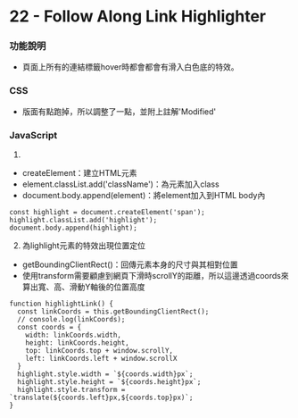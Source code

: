 # 22 - Follow Along Link Highlighter

### 功能說明
* 頁面上所有的連結標籤<a>hover時都會都會有滑入白色底的特效。


### CSS
* 版面有點跑掉，所以調整了一點，並附上註解'Modified'

### JavaScript
1. 
  * createElement：建立HTML元素
  * element.classList.add('className')：為元素加入class
  * document.body.append(element)：將element加入到HTML body內
  ```
  const highlight = document.createElement('span');
  highlight.classList.add('highlight');
  document.body.append(highlight);
  ```
2. 為lighlight元素的特效出現位置定位
  * getBoundingClientRect()：回傳元素本身的尺寸與其相對位置
  * 使用transform需要顧慮到網頁下滑時scrollY的距離，所以這邊透過coords來算出寬、高、滑動Y軸後的位置高度
```
function highlightLink() {
  const linkCoords = this.getBoundingClientRect();
  // console.log(linkCoords);
  const coords = {
    width: linkCoords.width,
    height: linkCoords.height,
    top: linkCoords.top + window.scrollY,
    left: linkCoords.left + window.scrollX
  }
  highlight.style.width = `${coords.width}px`;
  highlight.style.height = `${coords.height}px`;
  highlight.style.transform = `translate(${coords.left}px,${coords.top}px)`;
}
```
